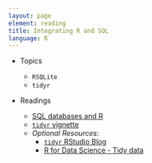 ```yaml
---
layout: page
element: reading
title: Integrating R and SQL
language: R
---
```


* Topics

  * `RSQLite`
  * `tidyr`

* Readings

  * [SQL databases and R](http://www.datacarpentry.org/R-ecology-lesson/06-r-and-sql.html)
  * [`tidyr` vignette](https://cran.r-project.org/web/packages/tidyr/vignettes/tidy-data.html)  
  * *Optional Resources*:  
    * [`tidyr` RStudio Blog](https://blog.rstudio.org/2014/07/22/introducing-tidyr/)
    * [R for Data Science - Tidy data](http://r4ds.had.co.nz/tidy-data.html)
